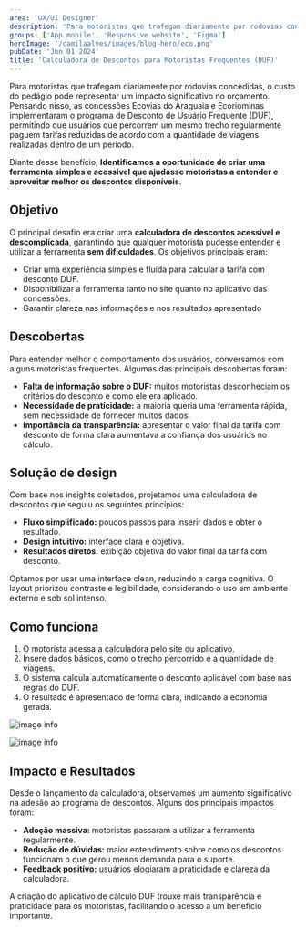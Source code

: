```yaml
---
area: 'UX/UI Designer'
description: 'Para motoristas que trafegam diariamente por rodovias concedidas, o custo do pedágio pode representar um impacto significativo no orçamento. Pensando nisso, as concessões Ecovias do Araguaia e Ecoriominas implementaram o programa de Desconto de Usuário Frequente (DUF), permitindo que usuários que percorrem um mesmo trecho regularmente paguem tarifas reduzidas de acordo com a quantidade de viagens realizadas dentro de um período.'
groups: ['App mobile', 'Responsive website', 'Figma']
heroImage: '/camilaalves/images/blog-hero/eco.png'
pubDate: 'Jun 01 2024'
title: 'Calculadora de Descontos para Motoristas Frequentes (DUF)'
---
```


Para motoristas que trafegam diariamente por rodovias concedidas, o custo do pedágio pode representar um impacto significativo no orçamento. Pensando nisso, as concessões Ecovias do Araguaia e Ecoriominas implementaram o programa de Desconto de Usuário Frequente (DUF), permitindo que usuários que percorrem um mesmo trecho regularmente paguem tarifas reduzidas de acordo com a quantidade de viagens realizadas dentro de um período.

Diante desse benefício, <b>Identificamos a oportunidade de criar uma ferramenta simples e acessível que ajudasse motoristas a entender e aproveitar melhor os descontos disponíveis</b>.

## Objetivo

O principal desafio era criar uma <b>calculadora de descontos acessível e descomplicada</b>, garantindo que qualquer motorista pudesse entender e utilizar a ferramenta <b>sem dificuldades</b>. Os objetivos principais eram:
- Criar uma experiência simples e fluida para calcular a tarifa com desconto DUF.
- Disponibilizar a ferramenta tanto no site quanto no aplicativo das concessões.
- Garantir clareza nas informações e nos resultados apresentado

## Descobertas

Para entender melhor o comportamento dos usuários, conversamos com alguns  motoristas frequentes. Algumas das principais descobertas foram:
- <b>Falta de informação sobre o DUF:</b> muitos motoristas desconheciam os critérios do desconto e como ele era aplicado.
- <b>Necessidade de praticidade:</b> a maioria queria uma ferramenta rápida, sem necessidade de fornecer muitos dados.
- <b>Importância da transparência:</b> apresentar o valor final da tarifa com desconto de forma clara aumentava a confiança dos usuários no cálculo.

## Solução de design

Com base nos insights coletados, projetamos uma calculadora de descontos que seguiu os seguintes princípios:
- <b>Fluxo simplificado:</b> poucos passos para inserir dados e obter o resultado.
- <b>Design intuitivo:</b> interface clara e objetiva.
- <b>Resultados diretos:</b> exibição objetiva do valor final da tarifa com desconto.

Optamos por usar uma interface clean, reduzindo a carga cognitiva. O layout priorizou contraste e legibilidade, considerando o uso em ambiente externo e sob sol intenso.

## Como funciona

1. O motorista acessa a calculadora pelo site ou aplicativo.
2. Insere dados básicos, como o trecho percorrido e a quantidade de viagens.
3. O sistema calcula automaticamente o desconto aplicável com base nas regras do DUF.
4. O resultado é apresentado de forma clara, indicando a economia gerada.

![image info](/camilaalves/images/blog-posts/calculadora-de-descontos/eco-img-01.png)

![image info](/camilaalves/images/blog-posts/calculadora-de-descontos/eco-img-02.png)

## Impacto e Resultados

Desde o lançamento da calculadora, observamos um aumento significativo na adesão ao programa de descontos. Alguns dos principais impactos foram:
- <b>Adoção massiva: </b> motoristas passaram a utilizar a ferramenta regularmente.
- <b>Redução de dúvidas:</b> maior entendimento sobre como os descontos funcionam o que gerou menos demanda para o suporte.
- <b>Feedback positivo:</b> usuários elogiaram a praticidade e clareza da calculadora.

A criação do aplicativo de cálculo DUF trouxe mais transparência e praticidade para os motoristas, facilitando o acesso a um benefício importante.
